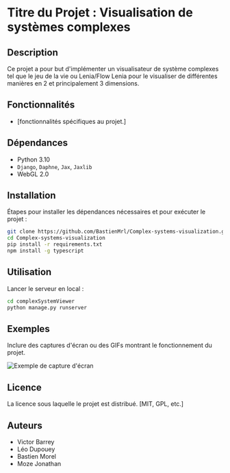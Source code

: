# Titre du Projet : Visualisation de systèmes complexes 

## Description

Ce projet a pour but d'implémenter un visualisateur de système complexes tel que le jeu de la vie ou Lenia/Flow Lenia pour le visualiser de différentes manières en 2 et principalement 3 dimensions.

## Fonctionnalités

- [fonctionnalités spécifiques au projet.]

## Dépendances

- Python 3.10
- `Django`, `Daphne`, `Jax`, `Jaxlib`
- WebGL 2.0

## Installation

Étapes pour installer les dépendances nécessaires et pour exécuter le projet :

```bash
git clone https://github.com/BastienMrl/Complex-systems-visualization.git
cd Complex-systems-visualization
pip install -r requirements.txt
npm install -g typescript
```

## Utilisation

Lancer le serveur en local :

```bash
cd complexSystemViewer
python manage.py runserver
```

## Exemples

Inclure des captures d'écran ou des GIFs montrant le fonctionnement du projet.

![Exemple de capture d'écran](lien_vers_capture.png)


## Licence

La licence sous laquelle le projet est distribué. [MIT, GPL, etc.]

## Auteurs

- Victor Barrey
- Léo Dupouey
- Bastien Morel
- Moze Jonathan
